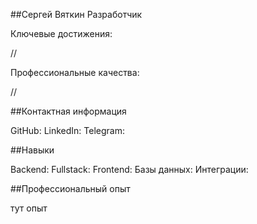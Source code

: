 ##Сергей Вяткин
Разработчик

Ключевые достижения:

//

Профессиональные качества:

//

##Контактная информация

GitHub:
LinkedIn:
Telegram:

##Навыки

Backend: 
Fullstack: 
Frontend:
Базы данных:
Интеграции:

##Профессиональный опыт

тут опыт

